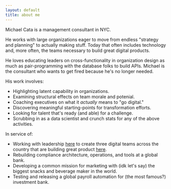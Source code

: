 ```yaml
---
layout: default
title: about me
---
```


 
Michael Cata is a management consultant in NYC. 

He works with large organizations eager to move from endless "strategy and planning" to actually making stuff. Today that often includes technology and, more often, the teams necessary to build great digital products. 

He loves educating leaders on cross-functionality in organization design as much as pair-programming with the database folks to build APIs. Michael is the consultant who wants to get fired because he's no longer needed.

His work involves:

*  Highlighting latent capability in organizations. 
*  Examining structural effects on team morale and potenial. 
*  Coaching executives on what it *actually* means to "go digital." 
*  Discovering meaningful starting-points for transformation efforts. 
*  Looking for talent that's ready (and able) for a challenge. 
*  Scrubbing in as a data scientist and crunch stats for any of the above activities.


In service of:

*  Working with leadership [here](https://www.argolimited.com/pages/argo-group-home) to create three digital teams across the country that are building great product [here](eager.to). 
*  Rebuilding compliance architecture, operations, and tools at a global bank.
*  Developing a common mission for marketing with (idk let's say) the biggest snacks and beverage maker in the world.
*  Testing and releasing a global payroll automation for (the most famous?) investment bank.


<!-- **It's hard to believe, but productivity has slowed across the world.** It's harder to get things done despite the fact we are healthier, more educated, and in the midst of unprecedented access to capital. It's the best time in [human history to be alive](http://www.slideshare.net/exitcreative/organizational-design-in-the-21st-century), yet leaders see untapped opportunity every single day and front line employees feel constrained by bureaucracy. 

**Everyone's trying to do the right thing, but it's still a clusterf&$*.**  

The same questions emerge whether it's a too-big-to-fail bank, soft-drink conglomerate, or a United States government agency. Makers, leaders, and shareholders want to know:  

1.	How do we build technology and scale solutions?  
2.	Our organization feels clunky, what should we do about our workforce and structure?  

But it's rare to see those concerns expressed together. You can imagine certain corporate demographics asking one version over the other. COO/CIOs ask the former under increasing pressure to transform legacy processes and systems into automated, digital solutions. Everyone else in management is feeling the strains of last century's management thesis, they're asking the latter.   

The irony is that both questions identify the same tension. Making anything today requires not only the use of technology but it's creation, maintenance and improvement. Few understand how to incorporate new tools and fewer grasp what's necessary to build an environment for an entirely different behavior and cadence of the workplace. 

I've worked with organizations that fall in the buckets above and help teams focus 

| **Organization Strategy** <br> <br> | **Data Science** <br> <br> | **Fun!** <br> <br>|
| [Book Notice]({{base}}/about) <br> <br> [My Reading List]({{base}}/about) <br> <br>  [DoD's Transformation Challenges](http://www.thestrategybridge.com/the-bridge/2015/11/21/joint-forces-of-change-for-the-futureofwar) |  [Predicting Enron's Collapse]({{base}}/2015/07/01/enron-app.html) <br> <br> [The (Other) Cost of Subway Construction]({{base}}/2016/01/05/taxi-externality.html) <br> <br> [Overtime's Effect on DUIs]({{base}}/2016/06/18/overserved.html)  |  [AC/DC + Public Policy]({{base}}/2016/06/18/rocknoise.html) <br> <br> [We Lead Tested Our Apartment!]({{base}}/2016/07/03/pb-test.html) <br> <br> [Don't Eat Hotdogs in Midtown]({{base}}/2016/01/05/street-meat.html) |







Traditional structures of "the IT shop" and "the business" operating in silos are breaking at the seams in a world that demands   

People in developed countries have never been so educated, healthy, or ambitious in human existence. Capital (software, manufacturing tools, network infrastructure) has never been as accessible or scalable in the history of economics. Yet, productivity has been slowing since the mid-80s. Global growth is anemic. Shocking facts for anyone who's used a computer, perhaps expected for those who use computers with others.   

People and capital aren't the problem. It's where they intersect: the organization. Most large institutions don't trust their team members to make decisions in isolation. There are endless rounds of analysis and vetting, approvals and sign-offs. Consensus is the default mode of discussion and decision making is at best opaque, at worst: nonexistent.  






Most are not fit to survive in an era where a twelve person company with an AWS account can create a better product, faster than a billion dollar business unit. 

Why? Because most billion dollar business units aren't structured in small, multidisciplinary teams oriented on an inspiring purpose and given the autonomy to ship product to users.

The larger you are, the harder it is to [actively] manage the core economic decisions that determine the structure and composition of your team(s). 

"Millennials" have become canaries in the coal mine. Top graduates from top schools are trading offers from banks and law firms for start-ups on the bet that their intuition is stronger than "legacy firms." Turnover within entry level Fortune 500 programs has grown to 75%.




A)  A fuck-ton of dependencies and lack of autonomy at lower levels of the organization (think about needing CEO approval to buy a MacBook or escalation to a Vice Admiral for access to an API)

B) Culture of hoarding and hiding, instead of finding complementary efforts. 

C)  Restrictive financing models and internal capital allocation

D)  Poor team design lacking either the requisite capabilities and/or a strong product owner 


<br>
<br>
<br>
<br>
<br>
<br> -->



